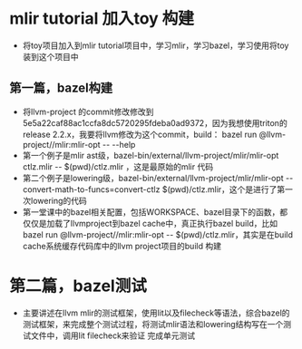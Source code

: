 # mlir tutorial 加入toy 构建
- 将toy项目加入到mlir tutorial项目中，学习mlir，学习bazel，学习使用将toy装到这个项目中

## 第一篇，bazel构建
- 将llvm-project 的commit修改修改到5e5a22caf88ac1ccfa8dc5720295fdeba0ad9372，因为我想使用triton的release 2.2.x，我要将llvm修改为这个commit，build： bazel run @llvm-project//mlir:mlir-opt -- --help
- 第一个例子是mlir ast级，bazel-bin/external/llvm-project/mlir/mlir-opt ctlz.mlir -- $(pwd)/ctlz.mlir ，这是最原始的mlir 代码
- 第二个例子是lowering级，bazel-bin/external/llvm-project/mlir/mlir-opt --convert-math-to-funcs=convert-ctlz $(pwd)/ctlz.mlir，这个是进行了第一次lowering的代码
- 第一堂课中的bazel相关配置，包括WORKSPACE、bazel目录下的函数，都仅仅是加载了llvmproject到bazel cache中，真正执行bazel build，比如bazel run @llvm-project//mlir:mlir-opt -- $(pwd)/ctlz.mlir，其实是在build cache系统缓存代码库中的llvm project项目的build 构建

# 第二篇，bazel测试
- 主要讲述在llvm mlir的测试框架，使用lit以及filecheck等语法，综合bazel的测试框架，来完成整个测试过程，将测试mlir语法和lowering结构写在一个测试文件中，调用lit filecheck来验证 完成单元测试
